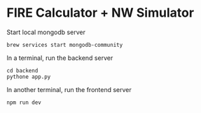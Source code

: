 # FIRE Calculator + NW Simulator

Start local mongodb server

```
brew services start mongodb-community
```

In a terminal, run the backend server

```
cd backend
pythone app.py
```

In another terminal, run the frontend server

```
npm run dev
```

